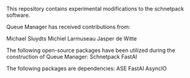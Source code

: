 This repository contains experimental modifications to the schnetpack software.

Queue Manager has received contributions from:

Michael Sluydts
Michiel Larmuseau
Jasper de Witte

The following open-source packages have been utilized during the construction of Queue Manager:
Schnetpack
FastAI

The following packages are dependencies:
ASE
FastAI
AsyncIO
